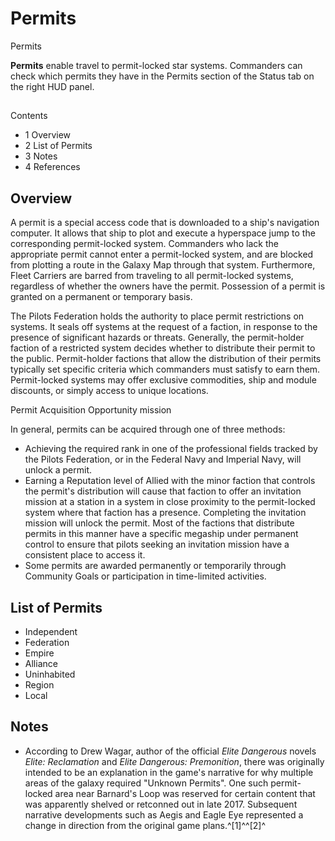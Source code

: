# Permits
Permits
 		 	 

**Permits** enable travel to permit-locked star systems. Commanders can check which permits they have in the Permits section of the Status tab on the right HUD panel.

## 

Contents

- 1 Overview
- 2 List of Permits
- 3 Notes
- 4 References

## Overview

A permit is a special access code that is downloaded to a ship's navigation computer. It allows that ship to plot and execute a hyperspace jump to the corresponding permit-locked system. Commanders who lack the appropriate permit cannot enter a permit-locked system, and are blocked from plotting a route in the Galaxy Map through that system. Furthermore, Fleet Carriers are barred from traveling to all permit-locked systems, regardless of whether the owners have the permit. Possession of a permit is granted on a permanent or temporary basis.

The Pilots Federation holds the authority to place permit restrictions on systems. It seals off systems at the request of a faction, in response to the presence of significant hazards or threats. Generally, the permit-holder faction of a restricted system decides whether to distribute their permit to the public. Permit-holder factions that allow the distribution of their permits typically set specific criteria which commanders must satisfy to earn them. Permit-locked systems may offer exclusive commodities, ship and module discounts, or simply access to unique locations.

 	 	 	 		 			 		 		 		 			
Permit Acquisition Opportunity mission
 		 	 

In general, permits can be acquired through one of three methods:

- Achieving the required rank in one of the professional fields tracked by the Pilots Federation, or in the Federal Navy and Imperial Navy, will unlock a permit.
- Earning a Reputation level of Allied with the minor faction that controls the permit's distribution will cause that faction to offer an invitation mission at a station in a system in close proximity to the permit-locked system where that faction has a presence. Completing the invitation mission will unlock the permit. Most of the factions that distribute permits in this manner have a specific megaship under permanent control to ensure that pilots seeking an invitation mission have a consistent place to access it.
- Some permits are awarded permanently or temporarily through Community Goals or participation in time-limited activities.

## List of Permits

- Independent
- Federation
- Empire
- Alliance
- Uninhabited
- Region
- Local

## Notes

- According to Drew Wagar, author of the official *Elite Dangerous* novels *Elite: Reclamation* and *Elite Dangerous: Premonition*, there was originally intended to be an explanation in the game's narrative for why multiple areas of the galaxy required "Unknown Permits". One such permit-locked area near Barnard's Loop was reserved for certain content that was apparently shelved or retconned out in late 2017. Subsequent narrative developments such as Aegis and Eagle Eye represented a change in direction from the original game plans.^[1]^^[2]^